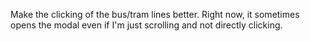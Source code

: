 Make the clicking of the bus/tram lines better. Right now, it sometimes opens the modal even
if I'm just scrolling and not directly clicking.